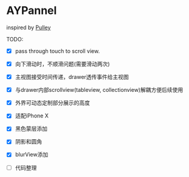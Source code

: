 # AYPannel

inspired by [Pulley](https://github.com/52inc/Pulley)


TODO:
- [X] pass through touch to scroll view.
- [X] 向下滑动时，不顺滑问题(需要滑动两次)
- [X] 主视图接受时间传递，drawer透传事件给主视图
- [X] 与drawer内部scrollview(tableview, collectionview)解耦方便后续使用
- [X] 外界可动态定制部分展示的高度
- [X] 适配iPhone X
- [X] 黑色蒙层添加
- [X] 阴影和圆角
- [X] blurView添加
- [ ] 代码整理

